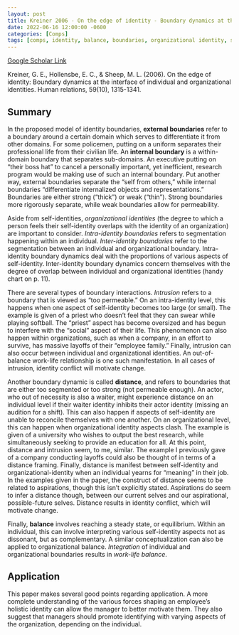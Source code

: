 ```yaml
---
layout: post
title: Kreiner 2006 - On the edge of identity - Boundary dynamics at the interface of individual and organizational identities
date: 2022-06-16 12:00:00 -0600
categories: [Comps]
tags: [comps, identity, balance, boundaries, organizational identity, self-identity, theory, great paper]
---
```


[Google Scholar Link](https://scholar.google.com/scholar?hl=en&as_sdt=0%2C45&q=On+the+edge+of+identity%3A+Boundary+dynamics+at+the+interface+of+individual+and+organizational+identities&btnG=)

Kreiner, G. E., Hollensbe, E. C., & Sheep, M. L. (2006). On the edge of identity: Boundary dynamics at the interface of individual and organizational identities. Human relations, 59(10), 1315-1341.

## Summary
In the proposed model of identity boundaries,  **external boundaries** refer to a boundary around a certain domain which serves to differentiate it from other domains.  For some policemen, putting on a uniform separates their professional life from their civilian life.  An **internal boundary** is a within-domain boundary that separates sub-domains.  An executive putting on “their boss hat” to cancel a personally important, yet inefficient, research program would be making use of such an internal boundary.  Put another way, external boundaries separate the “self from others,” while internal boundaries “differentiate internalized objects and representations.”  Boundaries are either strong (“thick”) or weak (“thin”). Strong boundaries more rigorously separate, while weak boundaries allow for permeability.

Aside from self-identities, _organizational identities_ (the degree to which a person feels their self-identity overlaps with the identity of an organization) are important to consider.  _Intra-identity boundaries_ refers to segmentation happening within an individual.  _Inter-identity boundaries_ refer to the segmentation between an individual and organizational boundary. Intra-identity boundary dynamics deal with the proportions of various aspects of self-identity.  Inter-identity boundary dynamics concern themselves with the degree of overlap between individual and organizational identities (handy chart on p. 11).

There are several types of boundary interactions.  _Intrusion_ refers to a boundary that is viewed as “too permeable.”  On an intra-identity level, this happens when one aspect of self-identity becomes too large (or small).  The example is given of a priest who doesn’t feel that they can swear while playing softball.  The “priest” aspect has become oversized and has begun to interfere with the “social” aspect of their life.  This phenomenon can also happen within organizations, such as when a company, in an effort to survive, has massive layoffs of their “employee family.”  Finally, intrusion can also occur between individual and organizational identities.  An out-of-balance work-life relationship is one such manifestation.  In all cases of intrusion, identity conflict will motivate change.

Another boundary dynamic is called **distance**, and refers to boundaries that are either too segmented or too strong (not permeable enough).  An actor, who out of necessity is also a waiter, might experience distance on an individual level if their waiter identity inhibits their actor identity (missing an audition for a shift).  This can also happen if aspects of self-identity are unable to reconcile themselves with one another.  On an organizational level, this can happen when organizational identity aspects clash.  The example is given of a university who wishes to output the best research, while simultaneously seeking to provide an education for all.  At this point, distance and intrusion seem, to me, similar.  The example I previously gave of a company conducting layoffs could also be thought of in terms of a distance framing.  Finally, distance is manifest between self-identity and organizational-identity when an individual yearns for “meaning” in their job.  In the examples given in the paper, the construct of distance seems to be related to aspirations, though this isn’t explicitly stated.  Aspirations do seem to infer a distance though, between our current selves and our aspirational, possible-future selves.  Distance results in identity conflict, which will motivate change.

Finally, **balance** involves reaching a steady state, or equilibrium.  Within an individual, this can involve interpreting various self-identity aspects not as dissonant, but as complementary.  A similar conceptualization can also be applied to organizational balance.  _Integration_ of individual and organizational boundaries results in _work-life balance_.

## Application
This paper makes several good points regarding application.  A more complete understanding of the various forces shaping an employee’s holistic identity can allow the manager to better motivate them.  They also suggest that managers should promote identifying with varying aspects of the organization, depending on the individual.
